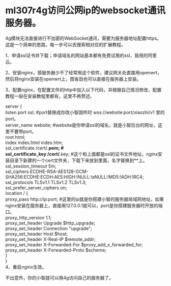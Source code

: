 # ml307r4g访问公网ip的websocket通讯服务器。  
4g模块无法直接进行不加密的WebSocket通讯，需要为服务器地址配置https。这是一个简单的思路，每一步可以去搜索相对应的扩展教程。  

1、申请ssl证书并下载；申请域名的网站基本都有免费试用的ssl，我用的阿里云。  

2、安装nginx，搭服务器少不了经常用这个软件，建议网关处直接用openwrt，然后将nginx安装在openwrt上，图省劲也可以直接在服务器上安装。  

3、配置nginx，在配置文件的http中加入以下代码，并根据自己情况修改，配置教程一般在安装教程里都有，这里不再赘述。  

server {  
    listen port ssl; #port替换成你改小智固件时 wss://website:port/xiaozhi/v1 里的port。  
    server_name website; #website是你申请ssl的域名，就是小智后台的网址，这里不要带port。  
    root html;  
    index index.html index.htm;  
    ssl_certificate /cert/**.pem; #  
    ssl_certificate_key /cert/**.key; #这个和上面都是ssl的证书文件地址，nginx安装目录下新建的一个cert文件夹，下载下来放到里面，名字替换到**上。  
    ssl_session_timeout 5m;  
    ssl_ciphers ECDHE-RSA-AES128-GCM-SHA256:ECDHE:ECDH:AES:HIGH:!NULL:!aNULL:!MD5:!ADH:!RC4;  
    ssl_protocols TLSv1.1 TLSv1.2 TLSv1.3;  
    ssl_prefer_server_ciphers on;  
    location / {  
        proxy_pass http://ip:port;  #这里的ip就是你搭建小智的服务器局域网地址，如果nginx安装在服务器上，直接用127.0.0.1就可以，port是你搭建服务器时开放的端口。  
        proxy_http_version 1.1;  
        proxy_set_header Upgrade $http_upgrade;  
        proxy_set_header Connection "upgrade";  
        proxy_set_header Host $host;  
        proxy_set_header X-Real-IP $remote_addr;  
        proxy_set_header X-Forwarded-For $proxy_add_x_forwarded_for;  
        proxy_set_header X-Forwarded-Proto $scheme;  
    }  
}  
4、重启nginx生效。  

不出意外，你的小智就可以用4g访问自己的服务器了。
